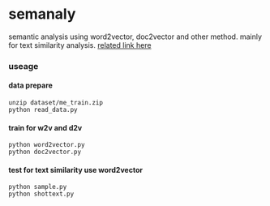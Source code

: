 # semanaly
semantic analysis using word2vector, doc2vector and other method. mainly for text similarity analysis.
[related link here](http://someth.duapp.com/2017/07/05/Word2vector%E5%8F%A5%E5%AD%90%E7%9B%B8%E4%BC%BC%E5%BA%A6%E8%AE%A1%E7%AE%97/)

### useage

#### data prepare
```
unzip dataset/me_train.zip
python read_data.py
```

#### train for w2v and d2v
```
python word2vector.py
python doc2vector.py
```

#### test for text similarity use word2vector
```
python sample.py
python shottext.py
```
